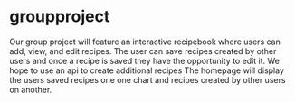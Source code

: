 # groupproject
Our group project will feature an interactive recipebook where users can add, view, and edit recipes. The user can save recipes created by other users and once a recipe is saved they have the opportunity to edit it. We hope to use an api to create additional recipes 
The homepage will display the users saved recipes one one chart and recipes created by other users on another.
